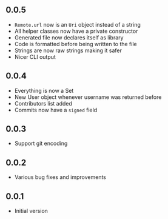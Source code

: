 ## 0.0.5

- `Remote.url` now is an `Uri` object instead of a string
- All helper classes now have a private constructor
- Generated file now declares itself as library
- Code is formatted before being written to the file
- Strings are now raw strings making it safer
- Nicer CLI output

## 0.0.4

- Everything is now a Set
- New User object whenever username was returned before
- Contributors list added
- Commits now have a `signed` field

## 0.0.3

- Support git encoding

## 0.0.2

- Various bug fixes and improvements

## 0.0.1

- Initial version
